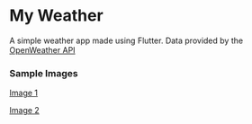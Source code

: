 # My Weather

A simple weather app made using Flutter. Data provided by the [OpenWeather API](https://openweathermap.org/api)

### Sample Images

[Image 1](sample_images/MyWeather1.jpeg)

[Image 2](sample_images/MyWeather2.jpeg)
